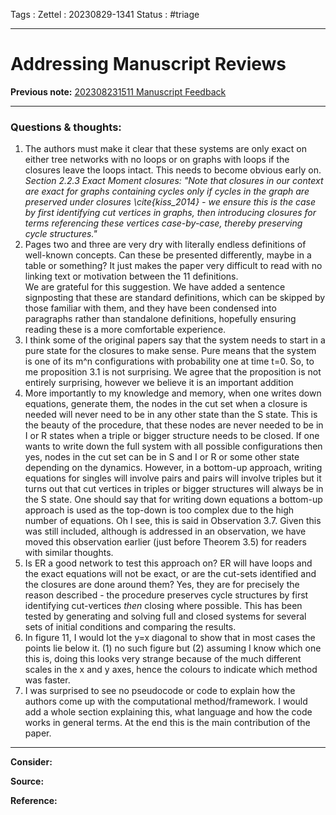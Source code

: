 Tags :
Zettel :  20230829-1341
Status : #triage 

-----

# Addressing Manuscript Reviews

**Previous note:** [202308231511 Manuscript Feedback](202308231511%20Manuscript%20Feedback.md)

-----

### Questions & thoughts:

1. The authors must make it clear that these systems are only exact on either tree networks with no loops or on graphs with loops if the closures leave the loops intact. This needs to become obvious early on. 
*Section 2.2.3 Exact Moment closures: "Note that closures in our context are exact for graphs containing cycles only if cycles in the graph are preserved under closures \cite{kiss_2014} - we ensure this is the case by first identifying cut vertices in graphs, then introducing closures for terms referencing these vertices case-by-case, thereby preserving cycle structures."*
2. Pages two and three are very dry with literally endless definitions of well-known concepts. Can these be presented differently, maybe in a table or something? It just makes the paper very difficult to read with no linking text or motivation between the 11 definitions.  
We are grateful for this suggestion. We have added a sentence signposting that these are standard definitions, which can be skipped by those familiar with them, and they have been condensed into paragraphs rather than standalone definitions, hopefully ensuring reading these is a more comfortable experience.
1. I think some of the original papers say that the system needs to start in a pure state for the closures to make sense. Pure means that the system is one of its m^n configurations with probability one at time t=0. So, to me proposition 3.1 is not surprising.
We agree that the proposition is not entirely surprising, however we believe it is an important addition 
1. More importantly to my knowledge and memory, when one writes down equations, generate them, the nodes in the cut set when a closure is needed will never need to be in any other state than the S state. This is the beauty of the procedure, that these nodes are never needed to be in I or R states when a triple or bigger structure needs to be closed. If one wants to write down the full system with all possible configurations then yes, nodes in the cut set can be in S and I or R or some other state depending on the dynamics. However, in a bottom-up approach, writing equations for singles will involve pairs and pairs will involve triples but it turns out that cut vertices in triples or bigger structures will always be in the S state. One should say that for writing down equations a bottom-up approach is used as the top-down is too complex due to the high number of equations. Oh I see, this is said in Observation 3.7. 
Given this was still included, although is addressed in an observation, we have moved this observation earlier (just before Theorem 3.5) for readers with similar thoughts.
1. Is ER a good network to test this approach on? ER will have loops and the exact equations will not be exact, or are the cut-sets identified and the closures are done around them? 
Yes, they are for precisely the reason described - the procedure preserves cycle structures by first identifying cut-vertices _then_ closing where possible. This has been tested by generating and solving full and closed systems for several sets of initial conditions and comparing the results.
1. In figure 11, I would lot the y=x diagonal to show that in most cases the points lie below it. 
(1) no such figure but (2) assuming I know which one this is, doing this looks very strange because of the much different scales in the x and y axes, hence the colours to indicate which method was faster.
7. I was surprised to see no pseudocode or code to explain how the authors come up with the computational method/framework. I would add a whole section explaining this, what language and how the code works in general terms. At the end this is the main contribution of the paper.  
  

-----
 
**Consider:**


**Source:** 


**Reference:** 
